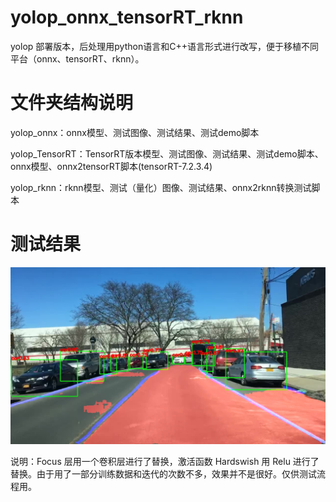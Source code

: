# yolop_onnx_tensorRT_rknn

yolop 部署版本，后处理用python语言和C++语言形式进行改写，便于移植不同平台（onnx、tensorRT、rknn）。

# 文件夹结构说明

yolop_onnx：onnx模型、测试图像、测试结果、测试demo脚本

yolop_TensorRT：TensorRT版本模型、测试图像、测试结果、测试demo脚本、onnx模型、onnx2tensorRT脚本(tensorRT-7.2.3.4)

yolop_rknn：rknn模型、测试（量化）图像、测试结果、onnx2rknn转换测试脚本

# 测试结果

![image](https://github.com/cqu20160901/yolop_onnx_tensorRT_rknn/blob/main/yolop_onnx/onnx_result.jpg)

说明：Focus 层用一个卷积层进行了替换，激活函数 Hardswish 用 Relu 进行了替换。由于用了一部分训练数据和迭代的次数不多，效果并不是很好。仅供测试流程用。

